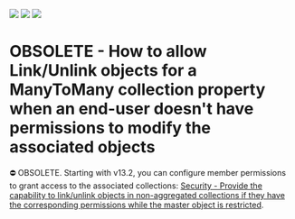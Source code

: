 <!-- default badges list -->
![](https://img.shields.io/endpoint?url=https://codecentral.devexpress.com/api/v1/VersionRange/134575728/10.1.4%2B)
[![](https://img.shields.io/badge/Open_in_DevExpress_Support_Center-FF7200?style=flat-square&logo=DevExpress&logoColor=white)](https://supportcenter.devexpress.com/ticket/details/E1823)
[![](https://img.shields.io/badge/📖_How_to_use_DevExpress_Examples-e9f6fc?style=flat-square)](https://docs.devexpress.com/GeneralInformation/403183)
<!-- default badges end -->

# OBSOLETE - How to allow Link/Unlink objects for a ManyToMany collection property when an end-user doesn't have permissions to modify the associated objects

⛔ OBSOLETE. Starting with v13.2, you can configure member permissions to grant access to the associated collections: [Security - Provide the capability to link/unlink objects in non-aggregated collections if they have the corresponding permissions while the master object is restricted](https://www.devexpress.com/Support/Center/p/S30570).

